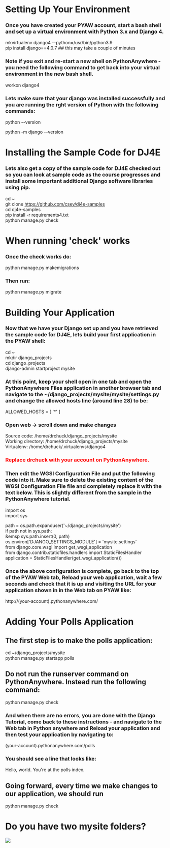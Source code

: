 # Setting Up Your Environment

### Once you have created your PYAW account, start a bash shell and set up a virtual environment with Python 3.x and Django 4.
mkvirtualenv django4 --python=/usr/bin/python3.9 <br>
pip install django==4.0.7 ## this may take a couple of minutes <br>

### Note if you exit and re-start a new shell on PythonAnywhere - you need the following command to get back into your virtual environment in the new bash shell.
workon django4

### Lets make sure that your django was installed successfully and you are running the rght version of Python with the following commands:
python --version <br>
<!-- This should show something like Python 3.9.5 -->
python -m django --version <br>
<!-- This should show something like 4.0.7 -->

# Installing the Sample Code for DJ4E
### Lets also get a copy of the sample code for DJ4E checked out so you can look at sample code as the course progresses and install some important additional Django software libraries using pip.

cd ~ <br>
git clone https://github.com/csev/dj4e-samples <br>
cd dj4e-samples <br>
pip install -r requirements4.txt <br>
python manage.py check <br>

# When running 'check' works
### Once the check works do:
python manage.py makemigrations <br>
### Then run:
python manage.py migrate <br>

# Building Your Application
### Now that we have your Django set up and you have retrieved the sample code for DJ4E, lets build your first application in the PYAW shell:

cd ~ <br>
mkdir django_projects <br>
cd django_projects <br>
django-admin startproject mysite <br>

### At this point, keep your shell open in one tab and open the PythonAnywhere Files application in another browser tab and navigate to the ~/django_projects/mysite/mysite/settings.py and change the allowed hosts line (around line 28) to be:

ALLOWED_HOSTS = [ '*' ]

### Open web -> scroll down and make changes  
Source code: /home/drchuck/django_projects/mysite <br>
Working directory: /home/drchuck/django_projects/mysite <br>
Virtualenv: /home/drchuck/.virtualenvs/django4 <br>

### <p style="color:red;"> Replace drchuck with your account on PythonAnywhere.</p>

### Then edit the WGSI Configuration File and put the following code into it. Make sure to delete the existing content of the WGSI Configuration File file and completely replace it with the text below. This is slightly different from the sample in the PythonAnywhere tutorial.

import os <br>
import sys <br>

path = os.path.expanduser('~/django_projects/mysite') <br>
if path not in sys.path: <br>
&emsp sys.path.insert(0, path) <br>
os.environ['DJANGO_SETTINGS_MODULE'] = 'mysite.settings' <br>
from django.core.wsgi import get_wsgi_application <br>
from django.contrib.staticfiles.handlers import StaticFilesHandler <br>
application = StaticFilesHandler(get_wsgi_application()) <br>

### Once the above configuration is complete, go back to the top of the PYAW Web tab, Reload your web application, wait a few seconds and check that it is up and visiting the URL for your application shown in in the Web tab on PYAW like:

http://(your-account).pythonanywhere.com/ <br>

# Adding Your Polls Application

## The first step is to make the polls application:
cd ~/django_projects/mysite <br>
python manage.py startapp polls <br>

## Do not run the runserver command on PythonAnywhere. Instead run the following command:
python manage.py check <br>
### And when there are no errors, you are done with the Django Tutorial, come back to these instructions - and navigate to the Web tab in Python anywhere and Reload your application and then test your application by navigating to:
(your-account).pythonanywhere.com/polls <br>
### You should see a line that looks like:
Hello, world. You're at the polls index. <br>

## Going forward, every time we make changes to our application, we should run
python manage.py check <br>


# Do you have two mysite folders?
<img src="https://www.dj4e.com/assn/dj4e_install/install_cleanup.png">

